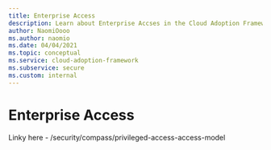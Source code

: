 ```yaml
---
title: Enterprise Access
description: Learn about Enterprise Accses in the Cloud Adoption Framework for Azure.
author: NaomiOooo
ms.author: naomio
ms.date: 04/04/2021
ms.topic: conceptual
ms.service: cloud-adoption-framework
ms.subservice: secure
ms.custom: internal
---
```


# Enterprise Access

Linky here - /security/compass/privileged-access-access-model
